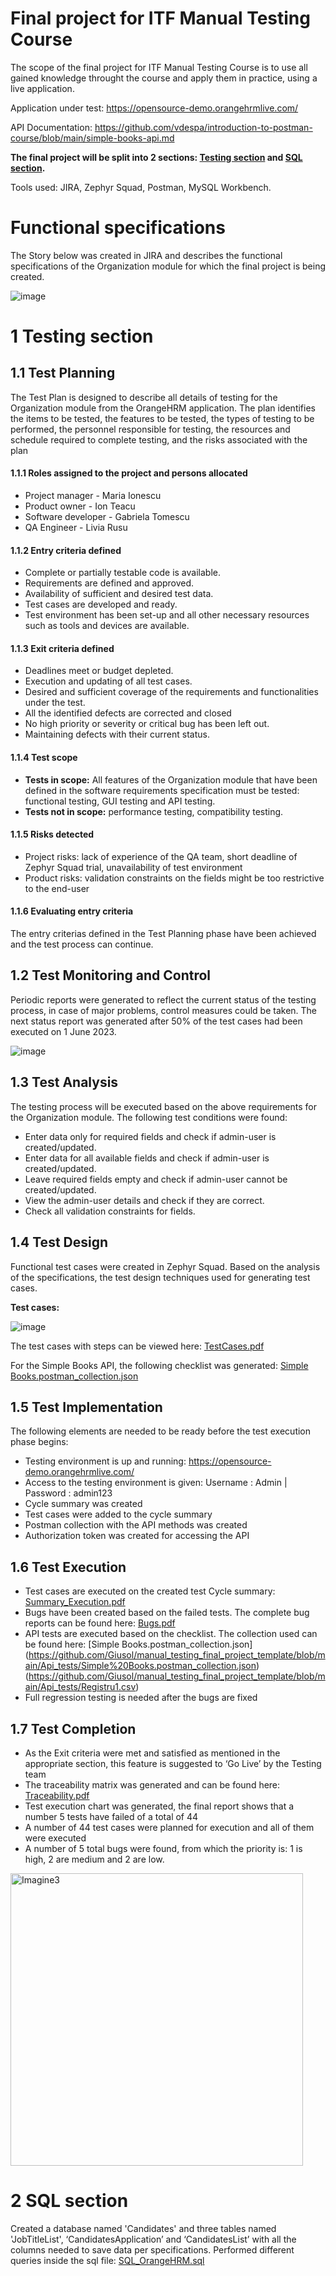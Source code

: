 
# Final project for ITF Manual Testing Course

The scope of the final project for ITF Manual Testing Course is to use all gained knowledge throught the course and apply them in practice, using a live application. 

Application under test: https://opensource-demo.orangehrmlive.com/

API Documentation: https://github.com/vdespa/introduction-to-postman-course/blob/main/simple-books-api.md

**The final project will be split into 2 sections: [Testing section](https://github.com/Giusol/manual_testing_final_project_template/edit/main/README.md) and [SQL section](https://github.com/Giusol/manual_testing_final_project_template/blob/main/SQL_OrangeHRM/SQL_OrangeHRM.sql).**

Tools used: JIRA, Zephyr Squad, Postman, MySQL Workbench. 

# Functional specifications

The Story below was created in JIRA and describes the functional specifications of the Organization module for which the final project is being created. 

![image](<img width="468" alt="Imagine1" src="https://github.com/Giusol/manual_testing_final_project_template/assets/128817422/c4ef1eed-8ec3-4c0b-a4d5-74137fbaf192">)



# 1 Testing section

## 1.1 Test Planning

The Test Plan is designed to describe all details of testing for the Organization module from the OrangeHRM application.
The plan identifies the items to be tested, the features to be tested, the types of testing to be performed, the personnel responsible for testing, the resources and schedule required to complete testing, and the risks associated with the plan

#### 1.1.1 Roles assigned to the project and persons allocated

* Project manager - Maria Ionescu
* Product owner - Ion Teacu
* Software developer - Gabriela Tomescu
* QA Engineer - Livia Rusu

#### 1.1.2 Entry criteria defined

*	Complete or partially testable code is available.
*	Requirements are defined and approved.
*	Availability of sufficient and desired test data.
*	Test cases are developed and ready.
*	Test environment has been set-up and all other necessary resources such as tools and devices are available.


#### 1.1.3 Exit criteria defined

*	Deadlines meet or budget depleted.
*	Execution and updating of all test cases.
*	Desired and sufficient coverage of the requirements and functionalities under the test.
*	All the identified defects are corrected and closed
*	No high priority or severity or critical bug has been left out.
*	Maintaining defects with their current status.


#### 1.1.4 Test scope

* __Tests in scope:__ All features of the Organization module that have been defined in the software requirements specification must be tested: functional testing, GUI testing and API testing.
* __Tests not in scope:__ performance testing, compatibility testing.

#### 1.1.5 Risks detected

* Project risks: lack of experience of the QA team, short deadline of Zephyr Squad trial, unavailability of test environment
* Product risks: validation constraints on the fields might be too restrictive to the end-user

#### 1.1.6 Evaluating entry criteria

The entry criterias defined in the Test Planning phase have been achieved and the test process can continue. 

## 1.2 Test Monitoring and Control

Periodic reports were generated to reflect the current status of the testing process, in case of major problems, control measures could be taken. The next status report was generated after 50% of the test cases had been executed on 1 June 2023.

![image](<img width="468" alt="Imagine2" src="https://github.com/Giusol/manual_testing_final_project_template/assets/128817422/488e3cd5-587b-469e-a49d-97e42c4717db">)

## 1.3 Test Analysis

The testing process will be executed based on the above requirements for the Organization module. The following test conditions were found:
*	Enter data only for required fields and check if admin-user is created/updated.
*	Enter data for all available fields and check if admin-user is created/updated.
*	Leave required fields empty and check if admin-user cannot be created/updated.
*	View the admin-user details and check if they are correct.
*	Check all validation constraints for fields.


## 1.4 Test Design

Functional test cases were created in Zephyr Squad. Based on the analysis of the specifications, the test design techniques used for generating test cases.

**Test cases:**

![image](<img width="498" alt="Screenshot 2023-07-24 163218" src="https://github.com/Giusol/manual_testing_final_project_template/assets/128817422/d0eb919c-875f-4945-a553-caabf897ad6a">)

The test cases with steps can be viewed here: [TestCases.pdf](https://github.com/Giusol/manual_testing_final_project_template/blob/main/AdminModule_test_cases.pdf/TestCases.pdf)

For the Simple Books API, the following checklist was generated: [Simple Books.postman_collection.json](https://github.com/Giusol/manual_testing_final_project_template/blob/main/Api_tests/Simple%20Books.postman_collection.json)


## 1.5 Test Implementation

The following elements are needed to be ready before the test execution phase begins:

* Testing environment is up and running: https://opensource-demo.orangehrmlive.com/
* Access to the testing environment is given: Username : Admin | Password : admin123
* Cycle summary was created 
* Test cases were added to the cycle summary
* Postman collection with the API methods was created 
* Authorization token was created for accessing the API

## 1.6 Test Execution

* Test cases are executed on the created test Cycle summary: [Summary_Execution.pdf](https://github.com/Giusol/manual_testing_final_project_template/blob/main/AdminModule_Cycle_Summary_Execution/Summary_Execution.pdf)
* Bugs have been created based on the failed tests. The complete bug reports can be found here: [Bugs.pdf](https://github.com/Giusol/manual_testing_final_project_template/blob/main/AdminModule_Created_bugs/Bugs.pdf)
* API tests are executed based on the checklist. The collection used can be found here: [Simple Books.postman_collection.json]
  (https://github.com/Giusol/manual_testing_final_project_template/blob/main/Api_tests/Simple%20Books.postman_collection.json)
  (https://github.com/Giusol/manual_testing_final_project_template/blob/main/Api_tests/Registru1.csv)
* Full regression testing is needed after the bugs are fixed

## 1.7 Test Completion

* As the Exit criteria were met and satisfied as mentioned in the appropriate section, this feature is suggested to ‘Go Live’ by the Testing team
* The traceability matrix was generated and can be found here: [Traceability.pdf](https://github.com/Giusol/manual_testing_final_project_template/blob/main/Traceabiliy_Matrix/Traceability.pdf)
* Test execution chart was generated, the final report shows that a number 5 tests have failed of a total of 44 
* A number of 44 test cases were planned for execution and all of them were executed
* A number of 5 total bugs were found, from which the priority is: 1 is high, 2 are medium and 2 are low.

<img width="468" alt="Imagine3" src="https://github.com/Giusol/manual_testing_final_project_template/assets/128817422/df920de6-536f-4f2b-a18b-e5bcbce8d089">

# 2 SQL section

Created a database named 'Candidates' and three tables named 'JobTitleList', ‘CandidatesApplication’ and ‘CandidatesList’ with all the columns needed to save data per specifications. Performed different queries inside the sql file:  [SQL_OrangeHRM.sql](https://github.com/Giusol/manual_testing_final_project_template/blob/main/SQL_OrangeHRM/SQL_OrangeHRM.sql)
